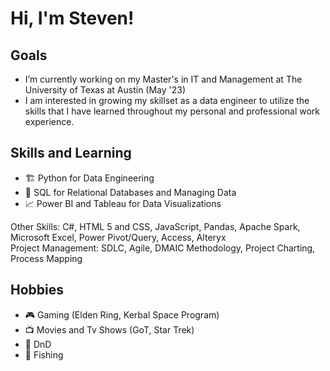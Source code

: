 # Hi, I'm Steven!
## Goals
- I’m currently working on my Master's in IT and Management at The University of Texas at Austin (May '23)
- I am interested in growing my skillset as a data engineer to utilize the skills that I have learned throughout my personal and professional work experience.

## Skills and Learning
- 🏗️ Python for Data Engineering
- 📁 SQL for Relational Databases and Managing Data
- 📈 Power BI and Tableau for Data Visualizations

Other Skills: C#, HTML 5 and CSS, JavaScript, Pandas, Apache Spark, Microsoft Excel, Power Pivot/Query, Access, Alteryx 
<br>
Project Management: SDLC, Agile, DMAIC Methodology, Project Charting, Process Mapping

## Hobbies
- 🎮 Gaming (Elden Ring, Kerbal Space Program)
- 📺 Movies and Tv Shows (GoT, Star Trek)
- 🎲 DnD
- 🎣 Fishing



<!--
**sah150/sah150** is a ✨ _special_ ✨ repository because its `README.md` (this file) appears on your GitHub profile.

Here are some ideas to get you started:
- 💬 Ask me about video games, space, and anything science fiction!
- 🔭 I’m currently working on ...
- 🌱 I’m currently learning ...
- 👯 I’m looking to collaborate on ...
- 🤔 I’m looking for help with ...
- 💬 Ask me about ...
- 📫 How to reach me: ...
- 😄 Pronouns: ...
- ⚡ Fun fact: ...
-->
